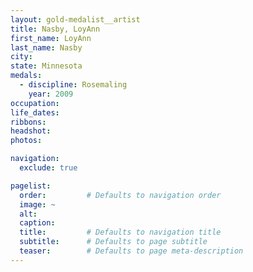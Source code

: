 ```yaml
---
layout: gold-medalist__artist
title: Nasby, LoyAnn
first_name: LoyAnn
last_name: Nasby
city: 
state: Minnesota
medals: 
  - discipline: Rosemaling
    year: 2009
occupation:
life_dates:
ribbons:
headshot:
photos:

navigation:
  exclude: true

pagelist:
  order:         # Defaults to navigation order  
  image: ~
  alt:
  caption:
  title:         # Defaults to navigation title
  subtitle:      # Defaults to page subtitle
  teaser:        # Defaults to page meta-description  
---
```

